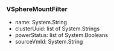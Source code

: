 ### VSphereMountFilter
- name: System.String
- clusterUuid: list of System.Strings
- powerStatus: list of System.Booleans
- sourceVmId: System.String

